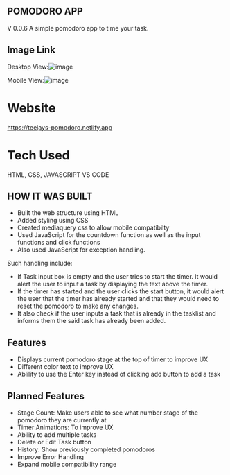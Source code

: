 ## POMODORO APP

V 0.0.6
A simple pomodoro app to time your task.

## Image Link

Desktop View:![image](https://github.com/sametj/Pomodoro/assets/102891262/bc7e5b00-c548-45af-b105-5c877fbe6ff8)

Mobile View:![image](https://github.com/sametj/Pomodoro/assets/102891262/bf67998f-c203-4746-bd9d-763ab7465fc8)

# Website

https://teejays-pomodoro.netlify.app

# Tech Used

HTML, CSS, JAVASCRIPT VS CODE

## HOW IT WAS BUILT

- Built the web structure using HTML
- Added styling using CSS
- Created mediaquery css to allow mobile compatibilty
- Used JavaScript for the countdown function as well as the input functions and click functions
- Also used JavaScript for exception handling.

Such handling include:

- If Task input box is empty and the user tries to start the timer. It would alert the user to input a task by displaying the text above the timer.
- If the timer has started and the user clicks the start button, it would alert the user that the timer has already started and that they would need to reset the pomodoro to make any changes.
- It also check if the user inputs a task that is already in the tasklist and informs them the said task has already been added.

## Features

- Displays current pomodoro stage at the top of timer to improve UX
- Different color text to improve UX
- Ablility to use the Enter key instead of clicking add button to add a task

## Planned Features

- Stage Count: Make users able to see what number stage of the pomodoro they are currently at
- Timer Animations: To improve UX
- Ability to add multiple tasks
- Delete or Edit Task button
- History: Show previously completed pomodoros
- Improve Error Handling
- Expand mobile compatibility range
